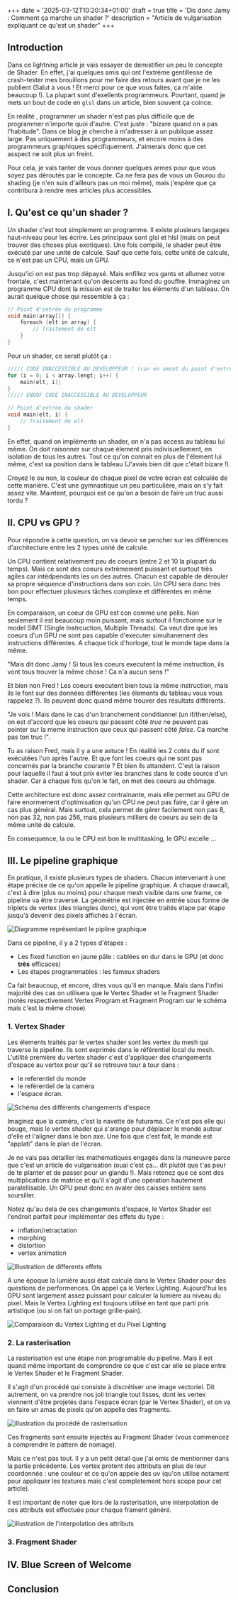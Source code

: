 +++
date = '2025-03-12T10:20:34+01:00'
draft = true
title = 'Dis donc Jamy : Comment ça marche un shader ?'
description = "Article de vulgarisation expliquant ce qu'est un shader"
+++
## Introduction
Dans ce lightning article je vais essayer de demistifier un peu le concepte de Shader. En effet, j'ai quelques amis qui ont l'extrème gentillesse de crash-tester mes brouillons pour me faire des retours avant que je ne les publient (Salut à vous ! Et merci pour ce que vous faites, ça m'aide beaucoup !). La plupart sont d'exellents programmeurs. Pourtant, quand je mets un bout de code en `glsl` dans un article, bien souvent ça coince.

En réalité , programmer un shader n'est pas plus difficile que de programmer n'importe quoi d'autre. C'est juste : "bizare quand on a pas l'habitude". Dans ce blog je cherche à m'adresser à un publique assez large. Pas uniquement à des programmeurs, et encore moins à des programmeurs graphiques spécifiquement. J'aimerais donc que cet asspect ne soit plus un freint.

Pour cela, je vais tanter de vous donner quelques armes pour que vous soyez pas déroutés par le concepte. Ca ne fera pas de vous un Gourou du shading (je n'en suis d'ailleurs pas un moi même), mais j'espère que ça contribura à rendre mes articles plus accessibles.

## I. Qu'est ce qu'un shader ?
Un shader c'est tout simplement un programme. Il existe plusieurs langages haut-niveau pour les écrire. Les principaux sont glsl et hlsl (mais on peut trouver des choses plus exotiques). Une fois compilé, le shader peut être exécuté par une unité de calcule. Sauf que cette fois, cette unité de calcule, ce n'est pas un CPU, mais un GPU.

Jusqu'ici on est pas trop dépaysé. Mais enfillez vos gants et allumez votre frontale, c'est maintenant qu'on descents au fond du gouffre. Immaginez un programme CPU dont la mission est de traiter les éléments d'un tableau. On aurait quelque chose qui ressemble à ça :
```c
// Point d'entrée du programme
void main(array[]) {
	foreach (elt in array) {
		// Traitement de elt
	}
}
```

Pour un shader, ce serait plutôt ça :
```c
///// CODE INACCESSIBLE AU DEVELOPPEUR ! (car en amont du point d'entrée)
for (i = 0; i < array.lengt; i++) {
	main(elt, i);
}
///// ENDOF CODE INACCESSIBLE AU DEVELOPPEUR

// Point d'entrée du shader
void main(elt, i) {
	// Traitement de elt
}
```

En effet, quand on implémente un shader, on n'a pas access au tableau lui même. On doit raisonner sur chaque élement pris indivisuellement, en isolation de tous les autres. Tout ce qu'on connait en plus de l'élement lui même, c'est sa position dans le tableau (J'avais bien dit que c'était bizare !).

Croyez le ou non, la couleur de chaque pixel de votre écran est calculée de cette manière. C'est une gymnastique un peu particulière, mais on s'y fait assez vite. Maintent, pourquoi est ce qu'on a besoin de faire un truc aussi tordu ?

## II. CPU vs GPU ?
Pour répondre à cette question, on va devoir se pencher sur les différences d'architecture entre les 2 types unité de calcule.

Un CPU contient relativement peu de coeurs (entre 2 et 10 la plupart du temps). Mais ce sont des coeurs extrèmement puissant et surtout très agiles car intédpendants les un des autres. Chacun est capable de dérouler sa propre séquence d'instructions dans son coin. Un CPU sera donc très bon pour effectuer plusieurs tâches complexe et différentes en même temps.

En comparaison, un coeur de GPU est con comme une pelle. Non seulement il est beaucoup moin puissant, mais surtout il fonctionne sur le model SIMT (Single Instrcuction, Multiple Threads). Ca veut dire que les coeurs d'un GPU ne sont pas capable d'executer simultanement des instructions différentes. A chaque tick d'horloge, tout le monde tape dans la même.

"Mais dit donc Jamy ! Si tous les coeurs executent la même instruction, ils vont tous trouver la même chose ! Ca n'a aucun sens !" 

Et bien non Fred ! Les coeurs executent bien tous la même instruction, mais ils le font sur des données différentes (les élements du tableau vous vous rappelez ?). Ils peuvent donc quand même trouver des résultats différents.

"Je vois ! Mais dans le cas d'un branchement conditiannel (un if/then/else), on est d'accord que les coeurs qui passent côté *true* ne peuvent pas pointer sur la meme instruction que ceux qui passent côté *false*. Ca marche pas ton truc !". 

Tu as raison Fred, mais il y a une astuce ! En réalité les 2 cotés du if sont exécutées l'un après l'autre. Et que font les coeurs qui ne sont pas concernés par la branche courante ? Et bien ils attandent. C'est la raison pour laquelle il faut à tout prix éviter les branches dans le code source d'un shader. Car à chaque fois qu'on le fait, on met des coeurs au chômage.

Cette architecture est donc assez contrainante, mais elle permet au GPU de faire enormement d'optimisation qu'un CPU ne peut pas faire, car il gère un cas plus général. Mais surtout, cela permet de gérer facilement non pas 8, non pas 32, non pas 256, mais plusieurs milliers de coeurs au sein de la même unité de calcule.

En consequence, la ou le CPU est bon le multitasking, le GPU excelle ...

## III. Le pipeline graphique
En pratique, il existe plusieurs types de shaders. Chacun intervenant à une étape précise de ce qu'on appelle le pipeline graphique. A chaque drawcall, c'est à dire (plus ou moins) pour chaque mesh visible dans une frame, ce pipeline va être traversé. La géométrie est injectée en entrée sous forme de triplets de vertex (des triangles donc), qui vont être traités étape par étape jusqu'à devenir des pixels affichés à l'écran.

![Diagramme représentant le pipline graphique](images/gfx_pipeline.opti.webp)

Dans ce pipeline, il y a 2 types d'étapes :
- Les fixed function en jaune pâle : cablées en dur dans le GPU (et donc **très** efficaces)
- Les étapes programmables : les fameux shaders

Ca fait beaucoup, et encore, dites vous qu'il en manque. Mais dans l'infini majorité des cas on utilisera que le Vertex Shader et le Fragment Shader (notés respectivement Vertex Program et Fragment Program sur le schéma mais c'est la même chose)

### 1. Vertex Shader
Les élements traités par le vertex shader sont les vertex du mesh qui traverse le pipeline. Ils sont exprimés dans le référentiel local du mesh. L'utilité première du vertex shader c'est d'appliquer des  changements d'espace au vertex pour qu'il se retrouve tour à tour dans :
- le referentiel du monde
- le reférentiel de la caméra 
- l'espace écran.

![Schéma des différents changements d'espace](images/)

Imaginez que la caméra, c'est la navette de futurama. Ce n'est pas elle qui bouge, mais le vertex shader qui s'arange pour déplacer le monde autour d'elle et l'aligner dans le bon axe. Une fois que c'est fait, le monde est "applati" dans le plan de l'écran.

Je ne vais pas détailler les mathématiques engagés dans la maneuvre parce que c'est un article de vulgarisation (ouai c'est ça... dit plutôt que t'as peur de te planter et de passer pour un glandu !). Mais retenez que ce sont des multiplications de matrice et qu'il s'agit d'une opération hautement paralellisable. Un GPU peut donc en avaler des caisses entière sans soursiller.

Notez qu'au dela de ces changements d'espace, le Vertex Shader est l'endroit parfait pour implémenter des effets du type :
- inflation/retractation
- morphing
- distortion
- vertex animation

![Illustration de differents effets](images/)

A une époque la lumière aussi était calculé dans le Vertex Shader pour des questions de performences. On appel ça le Vertex Lighting. Aujourd'hui les GPU sont largement assez puissant pour calculer la lumière au niveau du pixel. Mais le Vertex Lighting est toujours utilisé en tant que parti pris artistique (ou si on fait un portage grille-pain).

![Comparaison du Vertex Lighting et du Pixel Lighting](images/)

### 2. La rasterisation
La rasterisation est une étape non programable du pipeline. Mais il est quand même important de comprendre ce que c'est car elle se place entre le Vertex Shader et le Fragment Shader.

Il s'agit d'un procédé qui consiste à discrétiser une image vectoriel. Dit autrement, on va prendre nos joli triangle tout lisses, dont les vertex viennent d'être projetés dans l'espace écran (par le Vertex Shader), et on va en faire un amas de pixels qu'on appelle des fragments. 

![illustration du procédé de rasterisation](images/)

Ces fragments sont ensuite injectés au Fragment Shader (vous commencez à comprendre le pattern de nomage). 

Mais ce n'est pas tout. Il y a un petit détail que j'ai omis de mentionner dans la partie précédente. Les vertex protent des attributs en plus de leur coordonnée : une couleur et ce qu'on appele des uv (qu'on utilise notament pour appliquer les textures mais c'est completement hors scope pour cet article).

Il est important de noter que lors de la rasterisation, une interpolation de ces attributs est effectuée pour chaque frament généré.

![illustration de l'interpolation des attributs](images/)

### 3. Fragment Shader


## IV. Blue Screen of Welcome


<Hello world>

## Conclusion